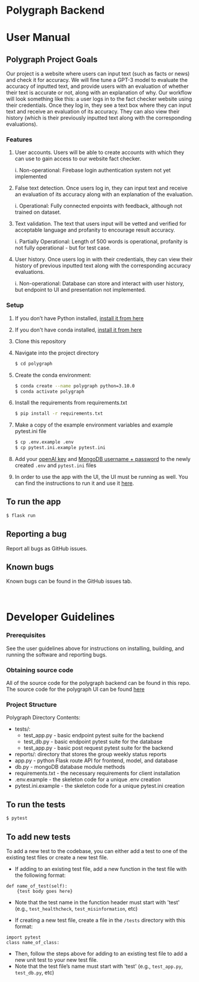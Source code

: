 # Polygraph Backend

# User Manual

## Polygraph Project Goals
Our project is a website where users can input text (such as facts or news) and check it for accuracy. We will fine tune a GPT-3 model to evaluate the accuracy of inputted text, and provide users with an evaluation of whether their text is accurate or not, along with an explanation of why. Our workflow will look something like this: a user logs in to the fact checker website using their credentials. Once they log in, they see a text box where they can input text and receive an evaluation of its accuracy. They can also view their history (which is their previously inputted text along with the corresponding evaluations).

### Features
1. User accounts. Users will be able to create accounts with which they can use to gain access to our website fact checker.

   i.  Non-operational: Firebase login authentication system not yet implemented


2. False text detection. Once users log in, they can input text and receive an evaluation of its accuracy along with an explanation of the evaluation.

   i.  Operational: Fully connected enpoints with feedback, although not trained on dataset.

3. Text validation. The text that users input will be vetted and verified for acceptable language and profanity to encourage result accuracy.

   i.  Partially Operational: Length of 500 words is operational, profanity is not fully operational - but for test case.

4. User history. Once users log in with their credentials, they can view their history of previous inputted text along with the corresponding accuracy evaluations.

   i.  Non-operational: Database can store and interact with user history, but endpoint to UI and presentation not implemented.
   
   
### Setup
1. If you don’t have Python installed, [install it from here](https://www.python.org/downloads/)

2. If you don't have conda installed, [install it from here](https://conda.io/projects/conda/en/stable/user-guide/install/download.html)

3. Clone this repository

4. Navigate into the project directory

   ```bash
   $ cd polygraph
   ```

5. Create the conda environment:
   ```bash
   $ conda create --name polygraph python=3.10.0
   $ conda activate polygraph
   ```

6. Install the requirements from requirements.txt
   ```bash
   $ pip install -r requirements.txt
   ```

7. Make a copy of the example environment variables and example pytest.ini file
   ```bash
   $ cp .env.example .env
   $ cp pytest.ini.example pytest.ini
   ```

8. Add your [openAI key](https://beta.openai.com/account/api-keys) and [MongoDB username + password](https://www.mongodb.com/docs/cloud-manager/tutorial/enable-mongodbcr-authentication-for-group/) to the newly created `.env` and `pytest.ini` files

9. In order to use the app with the UI, the UI must be running as well. You can find the instructions to run it and use it [here](https://github.com/sanjanachin/polygraph-ui).

## To run the app

   ```bash
   $ flask run
   ```  

## Reporting a bug
Report all bugs as GitHub issues. 

## Known bugs
Known bugs can be found in the GitHub issues tab. 

   
<br />

# Developer Guidelines

### Prerequisites 
See the user guidelines above for instructions on installing, building, and running the software and reporting bugs. 

### Obtaining source code
All of the source code for the polygraph backend can be found in this repo. The source code for the polygraph UI can be found [here](https://github.com/sanjanachin/polygraph-ui)

### Project Structure
Polygraph Directory Contents:
- tests/:
   - test_app.py - basic endpoint pytest suite for the backend
   - test_db.py - basic endpoint pytest suite for the database
   - test_app.py - basic post request pytest suite for the backend
- reports/: directory that stores the group weekly status reports
- app.py - python Flask route API for frontend, model, and database
- db.py - mongoDB database module methods
- requirements.txt - the necessary requirements for client installation
- .env.example - the skeleton code for a unique .env creation
- pytest.ini.example - the skeleton code for a unique pytest.ini creation

##  To run the tests

   ```bash
   $ pytest
   ```
   
## To add new tests
To add a new test to the codebase, you can either add a test to one of the existing test files or create a new test file. 

- If adding to an existing test file, add a new function in the test file with the following format:
```
def name_of_test(self):
    {test body goes here}
```
   - Note that the test name in the function header must start with 'test' (e.g., `test_healthcheck`, `test_misinformation`, etc)

- If creating a new test file, create a file in the `/tests` directory with this format: 
```
import pytest
class name_of_class:
```
   - Then, follow the steps above for adding to an existing test file to add a new unit test to your new test file. 
   - Note that the test file’s name must start with 'test' (e.g., `test_app.py`, `test_db.py`, etc) 


